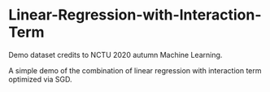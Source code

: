# Linear-Regression-with-Interaction-Term
Demo dataset credits to NCTU 2020 autumn Machine Learning.

A simple demo of the combination of linear regression with interaction term optimized via SGD.
